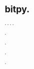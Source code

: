 # bitpy.
.
.
.
.












.






















































.
























.



























.













































